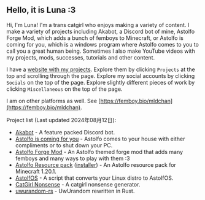 ## Hello, it is Luna :3

Hi, I'm Luna! I'm a trans catgirl who enjoys making a variety of content. I make a variety of projects including Akabot, a Discord bot of mine, Astolfo Forge Mod, which adds a bunch of femboys to Minecraft, or Astolfo is coming for you, which is a windows program where Astolfo comes to you to call you a great human being. Sometimes I also make YouTube videos with my projects, mods, successes, tutorials and other content.

I have a [website with my projects](https://mldchan.dev/). Explore them by clicking `Projects` at the top and scrolling through the page. Explore my social accounts by clicking `Socials` on the top of the page. Explore slightly different pieces of work by clicking `Miscellaneous` on the top of the page.

I am on other platforms as well. See [https://femboy.bio/mldchan](https://femboy.bio/mldchan).

Project list (Last updated 2024年08月12日):

- [Akabot](https://mldchan.dev/project/akabot) - A feature packed Discord bot.
- [Astolfo is coming for you](https://git.mldchan.dev/mld/AstolfoIsComingForYou/releases) - Astolfo comes to your house with either compliments or to shut down your PC.
- [Astolfo Forge Mod](https://git.mldchan.dev/mld/AstolfoForge/releases) - An Astolfo themed forge mod that adds many femboys and many ways to play with them :3
- [Astolfo Resource pack](https://git.mldchan.dev/mld/AstolfoResourcePack) ([installer](https://git.mldchan.dev/mld/AstolfoResourcePackInstaller/releases/)) - An Astolfo resource pack for Minecraft 1.20.1.
- [AstolfOS](https://git.mldchan.dev/mld/AstolfOS/wiki/) - A script that converts your Linux distro to AstolfOS.
- [CatGirl Nonsense](https://mldkyt.nekoweb.org/project/catgirlnonsense/) - A catgirl nonsense generator.
- [uwurandom-rs](https://git.mldchan.dev/mld/uwurandom-rs/) - UwUrandom rewritten in Rust.

